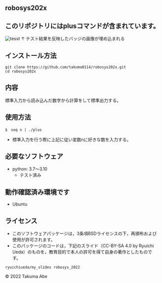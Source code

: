 ## robosys202x
## このリポジトリにはplusコマンドが含まれています。
![tesst](https://github.com/takumaabe/robosys202x/actions/workflows/test.yml/badge.svg)
↑ テスト結果を反映したバッジの画像が埋め込まれる

## インストール方法
```
git clone https://github.com/takuma0114/robosys202x.git
cd robosys202x
```

## 内容
標準入力から読み込んだ数字から計算をして標準出力する。

## 使用方法
```
$　seq n | ./plus 
```
* 標準入力を行う際に上記に従い変数nに好きな数を入力する。

## 必要なソフトウェア
* python: 3.7～3.10
  * テスト済み

## 動作確認済み環境です
* Ubuntu

## ライセンス
* このソフトウェアパッケージは，3条項BSDライセンスの下，再頒布および使用が許可されます。
* このパッケージのコードは，下記のスライド（CC-BY-SA 4.0 by Ryuichi Ueda）のものを，教育目的で本人の許可を得て自身の著作としたものです。
```
ryuichiueda/my_slides robosys_2022
```
© 2022 Takuma Abe
